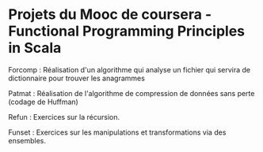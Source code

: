 # Projets du Mooc de coursera - Functional Programming Principles in Scala

Forcomp : Réalisation d'un algorithme qui analyse un fichier qui servira de dictionnaire pour trouver les anagrammes    

Patmat : Réalisation de l'algorithme de compression de données sans perte (codage de Huffman)   

Refun : Exercices sur la récursion.                                   

Funset : Exercices sur les manipulations et transformations via des ensembles.                                                 
